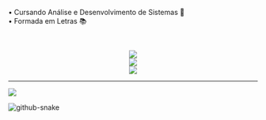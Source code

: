 
• Cursando Análise e Desenvolvimento de Sistemas 🎯<br>• Formada em Letras 📚


<br>

<div align="center"> 
 
![](https://github-readme-stats.vercel.app/api?username=tamirisrbarbosa&theme=shadow_red&hide_border=false&include_all_commits=true&count_private=false) <br> 
![](https://github-readme-streak-stats.herokuapp.com/?user=tamirisrbarbosa&theme=shadow_red&hide_border=false)<br/>
![](https://github-readme-stats.vercel.app/api/top-langs/?username=tamirisrbarbosa&theme=shadow_red&hide_border=false&include_all_commits=true&count_private=false&layout=compact)

</div>

---


 [![](https://visitcount.itsvg.in/api?id=tamirisrbarbosa&icon=3&color=12)](https://visitcount.itsvg.in)

<!-- Proudly created with GPRM ( https://gprm.itsvg.in ) -->

              
<picture>
  <source media="(prefers-color-scheme: dark)" srcset="github-snake-dark.svg" />
  <source media="(prefers-color-scheme: light)" srcset="github-snake.svg" />
  <img alt="github-snake" src="github-snake.svg" />
</picture>

